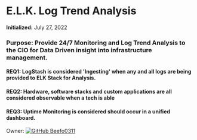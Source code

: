# E.L.K. Log Trend Analysis  
**Initialized:** July 27, 2022
### **Purpose:** Provide 24/7 Monitoring and Log Trend Analysis to the CIO for Data Driven insight into infrastructure management.  

#### **REQ1:** LogStash is considered 'Ingesting' when any and all logs are being provided to ELK Stack for Analysis.
#### **REQ2:** Hardware, software stacks and custom applications are all considered observable when a tech is able
#### **REQ3:** Uptime Monitoring is considered should occur in a unified dashboard.
Owner: [![GitHub Beefo0311](https://img.shields.io/badge/GitHub-@beefo-181717?style=for-the-badge&logo=github)](https://github.com/beefo0311)